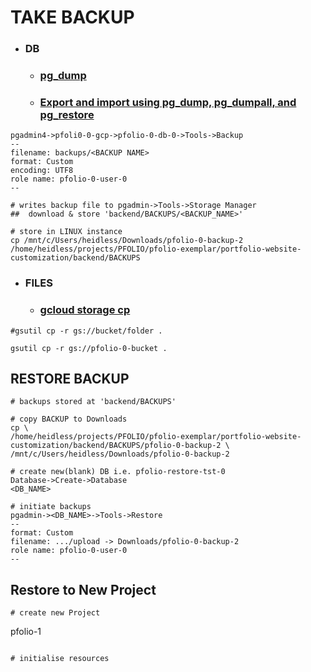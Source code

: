 # TAKE BACKUP
- ### DB
    - ### [pg_dump](https://www.postgresql.org/docs/current/app-pgdump.html)
    - ### [Export and import using pg_dump, pg_dumpall, and pg_restore](https://cloud.google.com/sql/docs/postgres/import-export/import-export-dmp)

```
pgadmin4->pfoli0-0-gcp->pfolio-0-db-0->Tools->Backup
--
filename: backups/<BACKUP NAME>
format: Custom
encoding: UTF8
role name: pfolio-0-user-0
--

# writes backup file to pgadmin->Tools->Storage Manager
##  download & store 'backend/BACKUPS/<BACKUP_NAME>'

# store in LINUX instance
cp /mnt/c/Users/heidless/Downloads/pfolio-0-backup-2 /home/heidless/projects/PFOLIO/pfolio-exemplar/portfolio-website-customization/backend/BACKUPS

```

- ### FILES
    - ### [gcloud storage cp](https://cloud.google.com/sdk/gcloud/reference/storage/cp)

```
#gsutil cp -r gs://bucket/folder .

gsutil cp -r gs://pfolio-0-bucket .

```

## RESTORE BACKUP
```
# backups stored at 'backend/BACKUPS'

# copy BACKUP to Downloads
cp \
/home/heidless/projects/PFOLIO/pfolio-exemplar/portfolio-website-customization/backend/BACKUPS/pfolio-0-backup-2 \
/mnt/c/Users/heidless/Downloads/pfolio-0-backup-2 

# create new(blank) DB i.e. pfolio-restore-tst-0
Database->Create->Database
<DB_NAME>

# initiate backups
pgadmin-><DB_NAME>->Tools->Restore
--
format: Custom
filename: .../upload -> Downloads/pfolio-0-backup-2
role name: pfolio-0-user-0
--

```

## Restore to New Project

```
# create new Project
```
pfolio-1

```

# initialise resources


```





